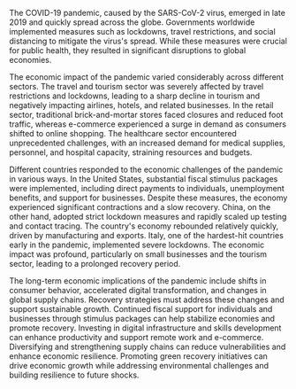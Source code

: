 The COVID-19 pandemic, caused by the SARS-CoV-2 virus, emerged in late 2019 and quickly spread across the globe. Governments worldwide implemented measures such as lockdowns, travel restrictions, and social distancing to mitigate the virus's spread. While these measures were crucial for public health, they resulted in significant disruptions to global economies.

The economic impact of the pandemic varied considerably across different sectors. The travel and tourism sector was severely affected by travel restrictions and lockdowns, leading to a sharp decline in tourism and negatively impacting airlines, hotels, and related businesses. In the retail sector, traditional brick-and-mortar stores faced closures and reduced foot traffic, whereas e-commerce experienced a surge in demand as consumers shifted to online shopping. The healthcare sector encountered unprecedented challenges, with an increased demand for medical supplies, personnel, and hospital capacity, straining resources and budgets.

Different countries responded to the economic challenges of the pandemic in various ways. In the United States, substantial fiscal stimulus packages were implemented, including direct payments to individuals, unemployment benefits, and support for businesses. Despite these measures, the economy experienced significant contractions and a slow recovery. China, on the other hand, adopted strict lockdown measures and rapidly scaled up testing and contact tracing. The country's economy rebounded relatively quickly, driven by manufacturing and exports. Italy, one of the hardest-hit countries early in the pandemic, implemented severe lockdowns. The economic impact was profound, particularly on small businesses and the tourism sector, leading to a prolonged recovery period.

The long-term economic implications of the pandemic include shifts in consumer behavior, accelerated digital transformation, and changes in global supply chains. Recovery strategies must address these changes and support sustainable growth. Continued fiscal support for individuals and businesses through stimulus packages can help stabilize economies and promote recovery. Investing in digital infrastructure and skills development can enhance productivity and support remote work and e-commerce. Diversifying and strengthening supply chains can reduce vulnerabilities and enhance economic resilience. Promoting green recovery initiatives can drive economic growth while addressing environmental challenges and building resilience to future shocks.
